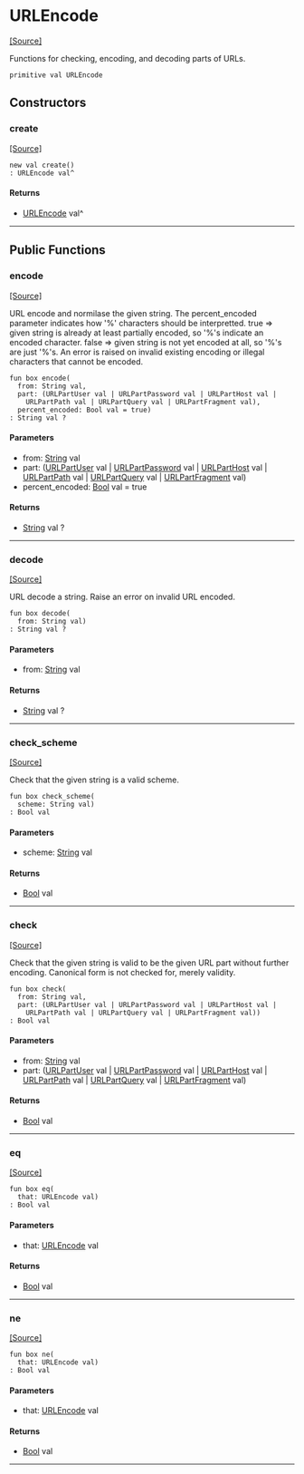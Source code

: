 # URLEncode
<span class="source-link">[[Source]](src/server/url_encode.md#L18)</span>

Functions for checking, encoding, and decoding parts of URLs.


```pony
primitive val URLEncode
```

## Constructors

### create
<span class="source-link">[[Source]](src/server/url_encode.md#L18)</span>


```pony
new val create()
: URLEncode val^
```

#### Returns

* [URLEncode](server-URLEncode.md) val^

---

## Public Functions

### encode
<span class="source-link">[[Source]](src/server/url_encode.md#L23)</span>


URL encode and normilase the given string.
The percent_encoded parameter indicates how '%' characters should be
interpretted.
true => given string is already at least partially encoded, so '%'s
  indicate an encoded character.
false => given string is not yet encoded at all, so '%'s are just '%'s.
An error is raised on invalid existing encoding or illegal characters that
cannot be encoded.


```pony
fun box encode(
  from: String val,
  part: (URLPartUser val | URLPartPassword val | URLPartHost val | 
    URLPartPath val | URLPartQuery val | URLPartFragment val),
  percent_encoded: Bool val = true)
: String val ?
```
#### Parameters

*   from: [String](builtin-String.md) val
*   part: ([URLPartUser](server-URLPartUser.md) val | [URLPartPassword](server-URLPartPassword.md) val | [URLPartHost](server-URLPartHost.md) val | 
    [URLPartPath](server-URLPartPath.md) val | [URLPartQuery](server-URLPartQuery.md) val | [URLPartFragment](server-URLPartFragment.md) val)
*   percent_encoded: [Bool](builtin-Bool.md) val = true

#### Returns

* [String](builtin-String.md) val ?

---

### decode
<span class="source-link">[[Source]](src/server/url_encode.md#L70)</span>


URL decode a string. Raise an error on invalid URL encoded.


```pony
fun box decode(
  from: String val)
: String val ?
```
#### Parameters

*   from: [String](builtin-String.md) val

#### Returns

* [String](builtin-String.md) val ?

---

### check_scheme
<span class="source-link">[[Source]](src/server/url_encode.md#L96)</span>


Check that the given string is a valid scheme.


```pony
fun box check_scheme(
  scheme: String val)
: Bool val
```
#### Parameters

*   scheme: [String](builtin-String.md) val

#### Returns

* [Bool](builtin-Bool.md) val

---

### check
<span class="source-link">[[Source]](src/server/url_encode.md#L123)</span>


Check that the given string is valid to be the given URL part without
further encoding. Canonical form is not checked for, merely validity.


```pony
fun box check(
  from: String val,
  part: (URLPartUser val | URLPartPassword val | URLPartHost val | 
    URLPartPath val | URLPartQuery val | URLPartFragment val))
: Bool val
```
#### Parameters

*   from: [String](builtin-String.md) val
*   part: ([URLPartUser](server-URLPartUser.md) val | [URLPartPassword](server-URLPartPassword.md) val | [URLPartHost](server-URLPartHost.md) val | 
    [URLPartPath](server-URLPartPath.md) val | [URLPartQuery](server-URLPartQuery.md) val | [URLPartFragment](server-URLPartFragment.md) val)

#### Returns

* [Bool](builtin-Bool.md) val

---

### eq
<span class="source-link">[[Source]](src/server/url_encode.md#L23)</span>


```pony
fun box eq(
  that: URLEncode val)
: Bool val
```
#### Parameters

*   that: [URLEncode](server-URLEncode.md) val

#### Returns

* [Bool](builtin-Bool.md) val

---

### ne
<span class="source-link">[[Source]](src/server/url_encode.md#L23)</span>


```pony
fun box ne(
  that: URLEncode val)
: Bool val
```
#### Parameters

*   that: [URLEncode](server-URLEncode.md) val

#### Returns

* [Bool](builtin-Bool.md) val

---


